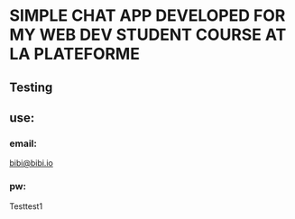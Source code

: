 

# SIMPLE CHAT APP DEVELOPED FOR MY WEB DEV STUDENT COURSE AT LA PLATEFORME

## Testing

## use:

### email:

bibi@bibi.io

### pw:

Testtest1




